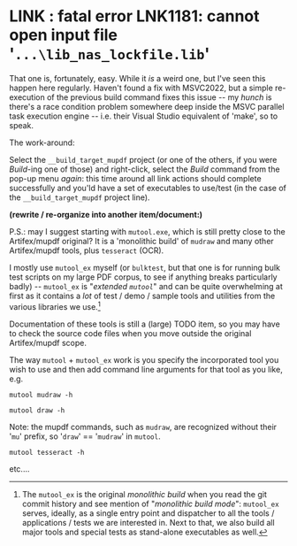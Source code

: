 # LINK : fatal error LNK1181: cannot open input file '`...\lib_nas_lockfile.lib`'

That one is, fortunately, easy. While it *is* a weird one, but I've seen this happen here regularly. Haven't found a fix with MSVC2022, but a simple re-execution of the previous build command fixes this issue -- my *hunch* is there's a race condition problem somewhere deep inside the MSVC parallel task execution engine -- i.e. their Visual Studio equivalent of 'make', so to speak.
 
The work-around:

Select the `__build_target_mupdf` project (or one of the others, if you were *Build*-ing one of those) and right-click, select the *Build* command from the pop-up menu *again*: this time around all link actions should complete successfully and you'ld have a set of executables to use/test (in the case of the `__build_target_mupdf` project line).



**(rewrite / re-organize into another item/document:)**

P.S.: may I suggest starting with `mutool.exe`, which is still pretty close to the Artifex/mupdf original? It is a 'monolithic build' of `mudraw` and many other Artifex/mupdf tools, plus `tesseract` (OCR). 

I mostly use `mutool_ex` myself (or `bulktest`, but that one is for running bulk test scripts on my large PDF corpus, to see if anything breaks particularly badly) -- `mutool_ex` is "*extended `mutool`*" and can be quite overwhelming at first as it contains a *lot* of test / demo / sample tools and utilities from the various libraries we use.[^1]

[^1]:  The `mutool_ex` is the original *monolithic build* when you read the git commit history and see mention of "*monolithic build mode*": `mutool_ex` serves, ideally, as a single entry point and dispatcher to all the tools / applications / tests we are interested in. Next to that, we also build all major tools and special tests as stand-alone executables as well.


Documentation of these tools is still a (large) TODO item, so you may have to check the source code files when you move outside the original Artifex/mupdf scope.

The way `mutool` + `mutool_ex` work is you specify the incorporated tool you wish to use and then add command line arguments for that tool as you like, e.g.

```
mutool mudraw -h

mutool draw -h
```

Note: the mupdf commands, such as `mudraw`, are recognized without their '`mu`' prefix, so '`draw`' == '`mudraw`' in `mutool`.

```
mutool tesseract -h
```

etc....
